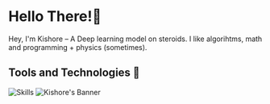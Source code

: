 # ‍Hello There!👋

Hey, I'm Kishore – A Deep learning model on steroids. I like algorihtms, math and programming + physics (sometimes).

## Tools and Technologies 🔧
![Skills](https://skillicons.dev/icons?i=cpp,java,python,typescript,bash,next,express,fastapi,graphql,pytorch,tailwind,postgres,mongodb,sqlite,redis,rabbitmq,docker,linux,aws,githubactions,prometheus,grafana)
![Kishore's Banner](https://user-images.githubusercontent.com/74038190/212284100-561aa473-3905-4a80-b561-0d28506553ee.gif)
